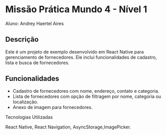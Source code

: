 # Missão Prática Mundo 4 - Nível 1

Aluno: Andrey Haertel Aires

## Descrição

Este é um projeto de exemplo desenvolvido em React Native para gerenciamento de fornecedores. Ele inclui funcionalidades de cadastro, lista e busca de fornecedores.

## Funcionalidades

- Cadastro de fornecedores com nome, endereço, contato e categoria.
- Lista de fornecedores com opção de filtragem por nome, categoria ou localização.
- Anexo de imagem para fornecedores.

Tecnologias Utilizadas

React Native, React Navigation, AsyncStorage,ImagePicker.

